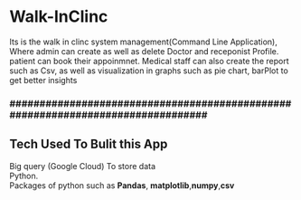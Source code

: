 # Walk-InClinc
Its is the walk in clinc system management(Command Line Application),
Where admin can create as well as delete Doctor and receponist Profile.
patient can book their appoinmnet. Medical staff can also create the report such as Csv, 
as well as visualization in graphs such as pie chart, barPlot to get better insights
<h3>################################################################################</h3>
<h2>Tech Used To Bulit this App</h2>
Big query (Google Cloud) To store data<br>
Python.<br>
Packages of python such as <b>Pandas</b>, <b>matplotlib</b>,<b>numpy</b>,<b>csv</b>
